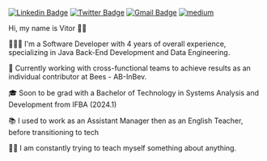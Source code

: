 [![Linkedin Badge](https://img.shields.io/badge/-LinkedIn-blue?style=flat-square&logo=Linkedin&&target=_blanklogoColor=white&link=https://www.linkedin.com/in/vitoremanueldev/)](https://www.linkedin.com/in/vitoremanueldev/)
  [![Twitter Badge](https://img.shields.io/badge/-Twitter-1ca0f1?style=flat-square&labelColor=1ca0f1&target=_blank&logo=twitter&logoColor=white&link=https://twitter.com/vitoremanueldev)](https://twitter.com/vitoremanueldev)
  [![Gmail Badge](https://img.shields.io/badge/-Gmail-c14438?style=flat-square&logo=Gmail&logoColor=white&link=mailto:veslima3@gmail.com.br)](mailto:veslima3@gmail.com.br)
  <a href="https://vitoremanueldev.medium.com/" target="_blank">
	<img src="https://img.shields.io/badge/medium-black?&style=flat-square&logo=medium&logoColor=white" alt="medium">
</a>


Hi, my name is Vitor 👋🏾

🧑🏾‍💻  I'm a Software Developer with 4 years of overall experience, specializing in Java Back-End Development and Data Engineering. 

🎯 Currently working with cross-functional teams to achieve results as an individual contributor at Bees - AB-InBev. 

🎓  Soon to be grad with a Bachelor of Technology in Systems Analysis and Development from IFBA (2024.1)

📚  I used to work as an Assistant Manager then as an English Teacher, before transitioning to tech

💪🏽  I am constantly trying to teach myself something about anything.


  
